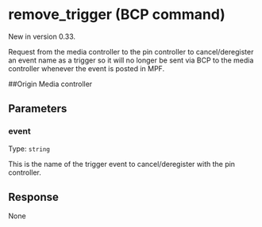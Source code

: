 # remove_trigger (BCP command)
New in version 0.33.

Request from the media controller to the pin controller to cancel/deregister an event name as a trigger so it will no longer be sent via BCP to the media controller whenever the event is posted in MPF.

##Origin
Media controller

## Parameters
### event
Type: `string`

This is the name of the trigger event to cancel/deregister with the pin controller.

## Response
None
